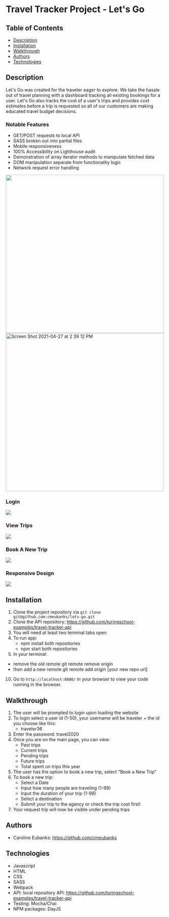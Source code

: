# Travel Tracker Project - Let's Go

## Table of Contents
* [Description](#description)
* [Installation](#installation)
* [Walkthrough](#walkthrough)
* [Authors](#authors)
* [Technologies](#technologies)

## Description

Let's Go was created for the traveler eager to explore. We take the hassle out of travel planning with a dashboard tracking all existing bookings for a user. Let's Go also tracks the cost of a user's trips and provides cost estimates before a trip is requested so all of our customers are making educated travel budget decisions.


### Notable Features
* GET/POST requests to local API
* SASS broken out into partial files
* Mobile responsiveness
* 100% Accessibility on Lighthouse audit
* Demonstration of array iterator methods to manipulate fetched data
* DOM manipulation separate from functionality logic
* Network request error handling

<img src="https://user-images.githubusercontent.com/73092355/116330372-9ca02b00-a78a-11eb-87e9-1421946dfbbd.png" width="500">

<img width="500" alt="Screen Shot 2021-04-27 at 2 39 12 PM" src="https://user-images.githubusercontent.com/73092355/116330123-12f05d80-a78a-11eb-8b1e-5c0bf0330283.png">

### Login
![](https://media.giphy.com/media/pXLxycjGpWLxkO4AWu/giphy.gif)

### View Trips
![](https://media.giphy.com/media/sQbuTViymvIhZNsJ91/giphy.gif)

### Book A New Trip
![](https://media.giphy.com/media/F28Ov7ZMb7A998WMBZ/giphy.gif)

### Responsive Design
![](https://media.giphy.com/media/nMNVBmPjEelV3BPtSz/giphy.gif)

## Installation
1. Clone the project repository via `git clone git@github.com:cmeubanks/lets-go.git`
2. Clone the API repository: https://github.com/turingschool-examples/travel-tracker-api
3. You will need at least two terminal tabs open
4. To run app:
    - npm install both repositories
    - npm start both repositories
9. In your terminal:
  - remove the old remote git remote remove origin
  - then add a new remote git remote add origin [your new repo url]
10. Go to `http://localhost:8080/` in your browser to view your code running in the browser.


## Walkthrough

1. The user will be prompted to login upon loading the website
2. To login select a user id (1-50), your username will be traveler + the id you choose like this:
      - traveler36
3. Enter the password: travel2020
4. Once you are on the main page, you can view:
    - Past trips
    - Current trips
    - Pending trips
    - Future trips
    - Total spent on trips this year
5. The user has the option to book a new trip, select "Book a New Trip"
6. To book a new trip:
    - Select a Date
    - Input how many people are traveling (1-99)
    - Input the duration of your trip (1-99)
    - Select a destination
    - Submit your trip to the agency or check the trip cost first!
7. Your request trip will now be visible under pending trips

## Authors

- Caroline Eubanks: https://github.com/cmeubanks

## Technologies

- Javascript
- HTML
- CSS
- SASS
- Webpack
- API: local repository API: https://github.com/turingschool-examples/travel-tracker-api
- Testing: Mocha/Chai
- NPM packages: DayJS
